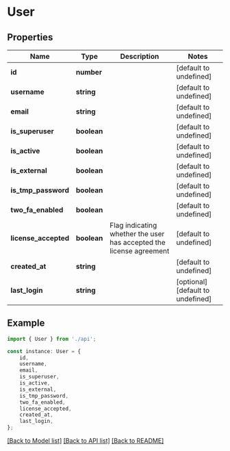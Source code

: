 # User


## Properties

Name | Type | Description | Notes
------------ | ------------- | ------------- | -------------
**id** | **number** |  | [default to undefined]
**username** | **string** |  | [default to undefined]
**email** | **string** |  | [default to undefined]
**is_superuser** | **boolean** |  | [default to undefined]
**is_active** | **boolean** |  | [default to undefined]
**is_external** | **boolean** |  | [default to undefined]
**is_tmp_password** | **boolean** |  | [default to undefined]
**two_fa_enabled** | **boolean** |  | [default to undefined]
**license_accepted** | **boolean** | Flag indicating whether the user has accepted the license agreement | [default to undefined]
**created_at** | **string** |  | [default to undefined]
**last_login** | **string** |  | [optional] [default to undefined]

## Example

```typescript
import { User } from './api';

const instance: User = {
    id,
    username,
    email,
    is_superuser,
    is_active,
    is_external,
    is_tmp_password,
    two_fa_enabled,
    license_accepted,
    created_at,
    last_login,
};
```

[[Back to Model list]](../README.md#documentation-for-models) [[Back to API list]](../README.md#documentation-for-api-endpoints) [[Back to README]](../README.md)
